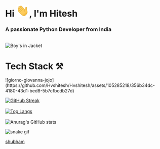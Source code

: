<h1>Hi <img src="https://raw.githubusercontent.com/benbahrenburg/benbahrenburg/main/assets/wave.gif" width="40" alt="Boy's in Jacket">, I'm Hitesh</h1>
<h3>A passionate Python Developer from India</h3><br>
<img width=50% src="https://devtechnosys.com/insights/wp-content/uploads/2022/02/MEAN-Stack-Work.gif" alt="Boy's in Jacket"><br>
<h1>Tech Stack ⚒️</h1>
![giorno-giovanna-jojo](https://github.com/Hvshitesh/Hvshitesh/assets/105285218/356b34dc-4180-43d1-bed8-5b7cfbcdb27d)

[![GitHub Streak](https://streak-stats.demolab.com/?user=Hvshitesh&theme=tokyonight-duo)](https://git.io/streak-stats)
<br><br>
[![Top Langs](https://github-readme-stats.vercel.app/api/top-langs/?username=Hvshitesh&layout=compact&theme=tokyonight)](https://github.com/anuraghazra/github-readme-stats)
<br><br>
![Anurag's GitHub stats](https://github-readme-stats.vercel.app/api?username=Hvshitesh&show_icons=true&theme=tokyonight)

![snake gif](https://github.com/Hvshitesh/Hvshitesh/blob/output/github-contribution-grid-snake.gif)


[shubham](https://github.com/Hvshitesh/Hvshitesh/edit/main/README.md)

